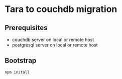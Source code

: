 Tara to couchdb migration
==

## Prerequisites

* couchdb server on local or remote host
* postgresql server on local or remote host

## Bootstrap
```
npm install
```
